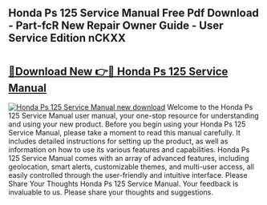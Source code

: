 ## Honda Ps 125 Service Manual Free Pdf Download - Part-fcR New Repair Owner Guide - User Service Edition nCKXX

# <h2><a href="http://bc70027.oget.top/?id=Honda+Ps+125+Service+Manual">🔗Download New 👉🔴 Honda Ps 125 Service Manual</a></h2>

[![Honda Ps 125 Service Manual new download](https://i.imgur.com/5g1atiW.png)](http://bc70027.oget.top/?id=Honda+Ps+125+Service+Manual)
Welcome to the Honda Ps 125 Service Manual user manual, your one-stop resource for understanding and using your new product. Before you begin using your Honda Ps 125 Service Manual, please take a moment to read this manual carefully. It includes detailed instructions for setting up the product, as well as information on how to use its various features and capabilities. Honda Ps 125 Service Manual comes with an array of advanced features, including geolocation, smart alerts, customizable themes, and multi-user access, all easily controlled through the user-friendly and intuitive interface. Please Share Your Thoughts Honda Ps 125 Service Manual. Your feedback is invaluable to us. Please share your thoughts and suggestions.
